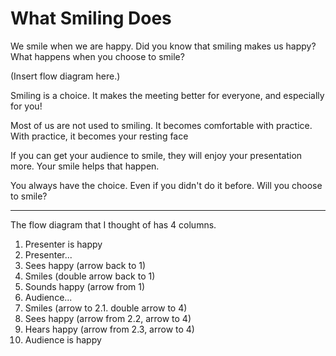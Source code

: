 # What Smiling Does

We smile when we are happy.
Did you know that smiling makes us happy?
What happens when you choose to smile?

(Insert flow diagram here.)

Smiling is a choice.
It makes the meeting better for everyone,
and especially for you!

Most of us are not used to smiling.
It becomes comfortable with practice.
With practice, it becomes your resting face

If you can get your audience to smile,
they will enjoy your presentation more.
Your smile helps that happen.

You always have the choice.
Even if you didn't do it before.
Will you choose to smile?

-----

The flow diagram that I thought of has 4 columns.

1. Presenter is happy
2. Presenter...
  1. Sees happy (arrow back to 1)
  2. Smiles (double arrow back to 1)
  3. Sounds happy (arrow from 1)
3. Audience...
  1. Smiles (arrow to 2.1. double arrow to 4)
  2. Sees happy (arrow from 2.2, arrow to 4)
  3. Hears happy (arrow from 2.3, arrow to 4)
4. Audience is happy
